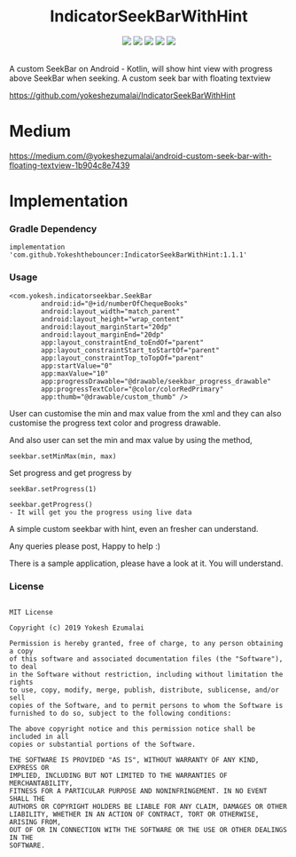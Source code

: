 
<h1 align="center">IndicatorSeekBarWithHint</h1>
<p align="center">
 <a href="https://circleci.com/gh/yokeshezumalai/IndicatorSeekBarWithHint/tree/master"> <img src="https://circleci.com/gh/yokeshezumalai/IndicatorSeekBarWithHint/tree/master.svg?style=shield" /></a>
 <a href="https://jitpack.io/#yokeshezumalai/IndicatorSeekBarWithHint"><img src="https://jitpack.io/v/yokeshezumalai/IndicatorSeekBarWithHint/month.svg"/></a>
  <a href="https://jitpack.io/#yokeshezumalai/IndicatorSeekBarWithHint"> <img src="https://jitpack.io/v/yokeshezumalai/IndicatorSeekBarWithHint.svg" /></a>
 <a href="https://opensource.org/licenses/MIT"><img src="https://img.shields.io/badge/License-MIT-blue.svg"/></a>
  <a class="badge-align" href="https://app.codacy.com/app/yokeshezumalai/IndicatorSeekBarWithHint?utm_source=github.com&utm_medium=referral&utm_content=yokeshezumalai/IndicatorSeekBarWithHint&utm_campaign=Badge_Grade_Dashboard"><img src="https://api.codacy.com/project/badge/Grade/4df452f86b46476bb67fb5a538fbf34c"/></a>
  <br /><br />
 </p>

A custom SeekBar on Android - Kotlin, will show hint view with progress above SeekBar when seeking.
A custom seek bar with floating textview

https://github.com/yokeshezumalai/IndicatorSeekBarWithHint

# Medium

https://medium.com/@yokeshezumalai/android-custom-seek-bar-with-floating-textview-1b904c8e7439

# Implementation

### Gradle Dependency

```
implementation 'com.github.Yokeshthebouncer:IndicatorSeekBarWithHint:1.1.1'
```

### Usage

```
<com.yokesh.indicatorseekbar.SeekBar
        android:id="@+id/numberOfChequeBooks"
        android:layout_width="match_parent"
        android:layout_height="wrap_content"
        android:layout_marginStart="20dp"
        android:layout_marginEnd="20dp"
        app:layout_constraintEnd_toEndOf="parent"
        app:layout_constraintStart_toStartOf="parent"
        app:layout_constraintTop_toTopOf="parent"
        app:startValue="0"
        app:maxValue="10"
        app:progressDrawable="@drawable/seekbar_progress_drawable"
        app:progressTextColor="@color/colorRedPrimary"
        app:thumb="@drawable/custom_thumb" />
```
       
       
User can customise the min and max value from the xml and they can also customise the progress text color and progress drawable. 

And also user can set the min and max value by using the method,
```
seekbar.setMinMax(min, max)
```

Set progress and get progress by 
```
seekBar.setProgress(1)
```
```
seekbar.getProgress()
- It will get you the progress using live data
```


A simple custom seekbar with hint, even an fresher can understand.

Any queries please post, Happy to help :) 

There is a sample application, please have a look at it. You will understand.

### License
```

MIT License

Copyright (c) 2019 Yokesh Ezumalai

Permission is hereby granted, free of charge, to any person obtaining a copy
of this software and associated documentation files (the "Software"), to deal
in the Software without restriction, including without limitation the rights
to use, copy, modify, merge, publish, distribute, sublicense, and/or sell
copies of the Software, and to permit persons to whom the Software is
furnished to do so, subject to the following conditions:

The above copyright notice and this permission notice shall be included in all
copies or substantial portions of the Software.

THE SOFTWARE IS PROVIDED "AS IS", WITHOUT WARRANTY OF ANY KIND, EXPRESS OR
IMPLIED, INCLUDING BUT NOT LIMITED TO THE WARRANTIES OF MERCHANTABILITY,
FITNESS FOR A PARTICULAR PURPOSE AND NONINFRINGEMENT. IN NO EVENT SHALL THE
AUTHORS OR COPYRIGHT HOLDERS BE LIABLE FOR ANY CLAIM, DAMAGES OR OTHER
LIABILITY, WHETHER IN AN ACTION OF CONTRACT, TORT OR OTHERWISE, ARISING FROM,
OUT OF OR IN CONNECTION WITH THE SOFTWARE OR THE USE OR OTHER DEALINGS IN THE
SOFTWARE.
```
